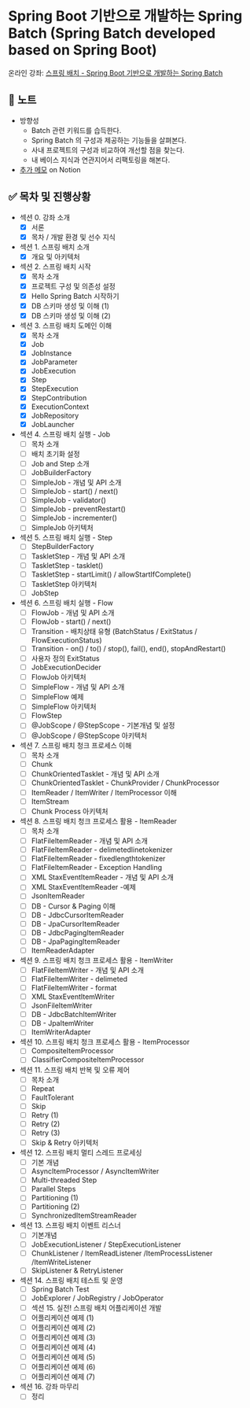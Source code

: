 # Spring Boot 기반으로 개발하는 Spring Batch (Spring Batch developed based on Spring Boot)

온라인 강좌: [스프링 배치 - Spring Boot 기반으로 개발하는 Spring Batch](https://inf.run/Lf6U)

## 📝 노트
- 방향성
  - Batch 관련 키워드를 습득한다.
  - Spring Batch 의 구성과 제공하는 기능들을 살펴본다.
  - 사내 프로젝트의 구성과 비교하여 개선할 점을 찾는다.
  - 내 베이스 지식과 연관지어서 리팩토링을 해본다.
- [추가 메모](https://bnilive.notion.site/Spring-Boot-Spring-Batch-d9b12f0742004e998363b6e411f2111c) on Notion

## ✅ 목차 및 진행상황
- 섹션 0. 강좌 소개
  - [x] 서론
  - [x] 목차 / 개발 환경 및 선수 지식
- 섹션 1. 스프링 배치 소개
  - [x] 개요 및 아키텍처
- 섹션 2. 스프링 배치 시작
  - [x] 목차 소개
  - [x] 프로젝트 구성 및 의존성 설정
  - [x] Hello Spring Batch 시작하기
  - [x] DB 스키마 생성 및 이해 (1)
  - [x] DB 스키마 생성 및 이해 (2)
- 섹션 3. 스프링 배치 도메인 이해
  - [x] 목차 소개
  - [x] Job
  - [x] JobInstance
  - [x] JobParameter
  - [x] JobExecution
  - [x] Step
  - [x] StepExecution
  - [x] StepContribution
  - [x] ExecutionContext
  - [x] JobRepository
  - [x] JobLauncher
- 섹션 4. 스프링 배치 실행 - Job
  - [ ] 목차 소개
  - [ ] 배치 초기화 설정
  - [ ] Job and Step 소개
  - [ ] JobBuilderFactory
  - [ ] SimpleJob - 개념 및 API 소개
  - [ ] SimpleJob - start() / next()
  - [ ] SimpleJob - validator()
  - [ ] SimpleJob - preventRestart()
  - [ ] SimpleJob - incrementer()
  - [ ] SimpleJob 아키텍처
- 섹션 5. 스프링 배치 실행 - Step
  - [ ] StepBuilderFactory
  - [ ] TaskletStep - 개념 및 API 소개
  - [ ] TaskletStep - tasklet()
  - [ ] TaskletStep - startLimit() / allowStartIfComplete()
  - [ ] TaskletStep 아키텍처
  - [ ] JobStep
- 섹션 6. 스프링 배치 실행 - Flow
  - [ ] FlowJob - 개념 및 API 소개
  - [ ] FlowJob - start() / next()
  - [ ] Transition - 배치상태 유형 (BatchStatus / ExitStatus / FlowExecutionStatus)
  - [ ] Transition - on() / to() / stop(), fail(), end(), stopAndRestart()
  - [ ] 사용자 정의 ExitStatus
  - [ ] JobExecutionDecider
  - [ ] FlowJob 아키텍처
  - [ ] SimpleFlow - 개념 및 API 소개
  - [ ] SimpleFlow 예제
  - [ ] SimpleFlow 아키텍처
  - [ ] FlowStep
  - [ ] @JobScope / @StepScope - 기본개념 및 설정
  - [ ] @JobScope / @StepScope 아키텍처
- 섹션 7. 스프링 배치 청크 프로세스 이해
  - [ ] 목차 소개
  - [ ] Chunk
  - [ ] ChunkOrientedTasklet - 개념 및 API 소개
  - [ ] ChunkOrientedTasklet - ChunkProvider / ChunkProcessor
  - [ ] ItemReader / ItemWriter / ItemProcessor 이해
  - [ ] ItemStream
  - [ ] Chunk Process 아키텍처
- 섹션 8. 스프링 배치 청크 프로세스 활용 - ItemReader
  - [ ] 목차 소개
  - [ ] FlatFileItemReader - 개념 및 API 소개
  - [ ] FlatFileItemReader - delimetedlinetokenizer
  - [ ] FlatFileItemReader - fixedlengthtokenizer
  - [ ] FlatFileItemReader - Exception Handling
  - [ ] XML StaxEventItemReader - 개념 및 API 소개
  - [ ] XML StaxEventItemReader -예제
  - [ ] JsonItemReader
  - [ ] DB - Cursor & Paging 이해
  - [ ] DB - JdbcCursorItemReader
  - [ ] DB - JpaCursorItemReader
  - [ ] DB - JdbcPagingItemReader
  - [ ] DB - JpaPagingItemReader
  - [ ] ItemReaderAdapter
- 섹션 9. 스프링 배치 청크 프로세스 활용 - ItemWriter
  - [ ] FlatFileItemWriter - 개념 및 API 소개
  - [ ] FlatFileItemWriter - delimeted
  - [ ] FlatFileItemWriter - format
  - [ ] XML StaxEventItemWriter
  - [ ] JsonFileItemWriter
  - [ ] DB - JdbcBatchItemWriter
  - [ ] DB - JpaItemWriter
  - [ ] ItemWriterAdapter
- 섹션 10. 스프링 배치 청크 프로세스 활용 - ItemProcessor
  - [ ] CompositeItemProcessor
  - [ ] ClassifierCompositeItemProcessor
- 섹션 11. 스프링 배치 반복 및 오류 제어
  - [ ] 목차 소개
  - [ ] Repeat
  - [ ] FaultTolerant
  - [ ] Skip
  - [ ] Retry (1)
  - [ ] Retry (2)
  - [ ] Retry (3)
  - [ ] Skip & Retry 아키텍처
- 섹션 12. 스프링 배치 멀티 스레드 프로세싱
  - [ ] 기본 개념
  - [ ] AsyncItemProcessor / AsyncItemWriter
  - [ ] Multi-threaded Step
  - [ ] Parallel Steps
  - [ ] Partitioning (1)
  - [ ] Partitioning (2)
  - [ ] SynchronizedItemStreamReader
- 섹션 13. 스프링 배치 이벤트 리스너
  - [ ] 기본개념
  - [ ] JobExecutionListener / StepExecutionListener
  - [ ] ChunkListener / ItemReadListener /ItemProcessListener /ItemWriteListener
  - [ ] SkipListener & RetryListener
- 섹션 14. 스프링 배치 테스트 및 운영
  - [ ] Spring Batch Test
  - [ ] JobExplorer / JobRegistry / JobOperator
  - [ ] 섹션 15. 실전! 스프링 배치 어플리케이션 개발
  - [ ] 어플리케이션 예제 (1)
  - [ ] 어플리케이션 예제 (2)
  - [ ] 어플리케이션 예제 (3)
  - [ ] 어플리케이션 예제 (4)
  - [ ] 어플리케이션 예제 (5)
  - [ ] 어플리케이션 예제 (6)
  - [ ] 어플리케이션 예제 (7)
- 섹션 16. 강좌 마무리
  - [ ] 정리
